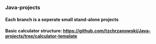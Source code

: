 ### Java-projects
#### Each branch is a seperate small stand-alone projects
#### Basic calculator structure: https://github.com/tzchrzanowski/Java-projects/tree/calculator-template
